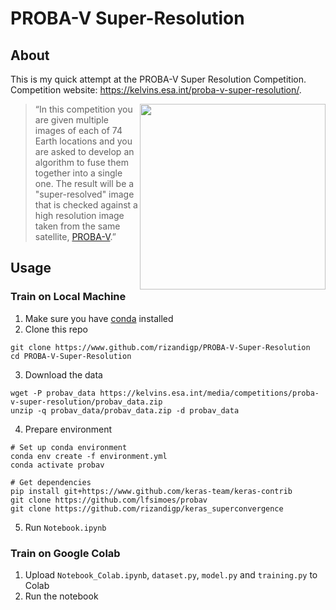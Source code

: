 # PROBA-V Super-Resolution
## About
This is my quick attempt at the PROBA-V Super Resolution Competition. Competition website: https://kelvins.esa.int/proba-v-super-resolution/.

<a href="https://kelvins.esa.int/proba-v-super-resolution/">
<img align=right width="297" src="https://upload.wikimedia.org/wikipedia/en/7/7b/Proba-V_satellite.jpg"></a>

> “In this competition you are given multiple images of each of 74 Earth locations and you are asked to develop an algorithm to fuse them together into a single one. The result will be a "super-resolved" image that is checked against a high resolution image taken from the same satellite, [PROBA-V](https://en.wikipedia.org/wiki/PROBA-V).”

## Usage
### Train on Local Machine
1. Make sure you have [conda](https://www.anaconda.com) installed
2. Clone this repo
```
git clone https://www.github.com/rizandigp/PROBA-V-Super-Resolution
cd PROBA-V-Super-Resolution
```
3. Download the data
```
wget -P probav_data https://kelvins.esa.int/media/competitions/proba-v-super-resolution/probav_data.zip
unzip -q probav_data/probav_data.zip -d probav_data
```
4. Prepare environment
```
# Set up conda environment
conda env create -f environment.yml
conda activate probav

# Get dependencies
pip install git+https://www.github.com/keras-team/keras-contrib
git clone https://github.com/lfsimoes/probav
git clone https://github.com/rizandigp/keras_superconvergence
```
5. Run `Notebook.ipynb`

### Train on Google Colab
1. Upload `Notebook_Colab.ipynb`, `dataset.py`, `model.py` and `training.py` to Colab
2. Run the notebook
